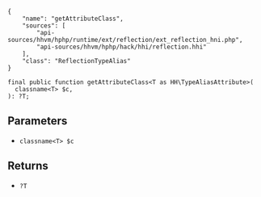 ``` yamlmeta
{
    "name": "getAttributeClass",
    "sources": [
        "api-sources/hhvm/hphp/runtime/ext/reflection/ext_reflection_hni.php",
        "api-sources/hhvm/hphp/hack/hhi/reflection.hhi"
    ],
    "class": "ReflectionTypeAlias"
}
```




``` Hack
final public function getAttributeClass<T as HH\TypeAliasAttribute>(
  classname<T> $c,
): ?T;
```




## Parameters




+ ` classname<T> $c `




## Returns




* ` ?T `
<!-- HHAPIDOC -->
